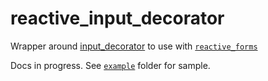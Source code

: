# reactive_input_decorator

Wrapper around [input_decorator](https://pub.dev/packages/input_decorator) to use with [`reactive_forms`](https://pub.dev/packages/reactive_forms)

Docs in progress. See [`example`](https://github.com/artflutter/reactive_forms_widgets/tree/master/packages/reactive_input_decorator/example) folder for sample.